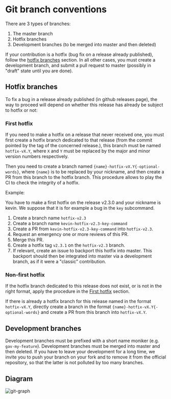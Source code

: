 # Git branch conventions

There are 3 types of branches:

1. The master branch
2. Hotfix branches
3. Development branches (to be merged into master and then deleted)

If your contribution is a hotfix (bug fix on a release already published), follow the
[hotfix branches](#hotfix-branches) section.
In all other cases, you must create a development branch, and submit a pull request to
master (possibly in "draft" state until you are done).

## Hotfix branches

To fix a bug in a release already published (in github releases page),
the way to proceed will depend on whether this release has already be subject to hotfix or not:

### First hotfix

If you need to make a hotfix on a release that never received one,
you must first create a hotfix branch dedicated to that release
(from the commit pointed by the tag of the concerned release.), this branch must be named
`hotfix-vX.Y`, where `X` and `Y` must be replaced by the major and minor version numbers
respectively.

Then you need to create a branch named `{name}-hotfix-vX.Y{-optional-words}`, where `{name}` is to
be replaced by your nickname, and then create a PR from this branch to the hotfix branch.
This procedure allows to play the CI to check the integrity of a hotfix.

Example:

You have to make a first hotfix on the release v2.3.0 and your nickname is kevin. We suppose that
it is for example a bug in the `key` subcommand.

1. Create a branch name `hotfix-v2.3`
2. Create a branch name `kevin-hotfix-v2.3-key-command`
3. Create a PR from `kevin-hotfix-v2.3-key-command` into `hotfix-v2.3`.
4. Request an emergency one or more reviews of this PR.
5. Merge this PR.
6. Create a hotfix tag `v2.3.1` on the `hotfix-v2.3` branch.
7. If relevant, create an issue to backport this hotfix into master. This backport should then be
integrated into master via a development branch, as if it were a "classic" contribution.

### Non-first hotfix

If the hotfix branch dedicated to this release does not exist, or is not in the right format,
apply the procedure in the [First hotfix](#first-hotfix) section.

If there is already a hotfix branch for this release named in the format `hotfix-vX.Y`,
directly create a branch in the format `{name}-hotfix-vX.Y{-optional-words}` and create a PR from
this branch into `hotfix-vX.Y`.

## Development branches

Development branches must be prefixed with a short name moniker (e.g. `gav-my-feature`).
Development branches must be merged into master and then deleted.
If you have to leave your development for a long time, we invite you to push your branch on your
fork and to remove it from the official repository, so that the latter is not polluted by
too many branches.

## Diagram

![git-graph](https://user-images.githubusercontent.com/22670546/125071750-0194cd00-e0ba-11eb-8c49-cb54c9876553.png)
